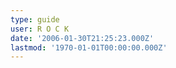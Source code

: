 ```yaml
---
type: guide
user: R O C K
date: '2006-01-30T21:25:23.000Z'
lastmod: '1970-01-01T00:00:00.000Z'
---
```


